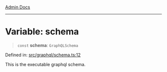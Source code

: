 [Admin Docs](/)

***

# Variable: schema

> `const` **schema**: `GraphQLSchema`

Defined in: [src/graphql/schema.ts:12](https://github.com/PurnenduMIshra129th/talawa-api/blob/86f70716c91247c1756c784fed3bccb85b1ded8e/src/graphql/schema.ts#L12)

This is the executable graphql schema.

